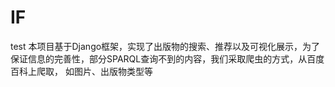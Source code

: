 # IF
test
本项目基于Django框架，实现了出版物的搜索、推荐以及可视化展示，为了保证信息的完善性，部分SPARQL查询不到的内容，我们采取爬虫的方式，从百度百科上爬取，
如图片、出版物类型等
